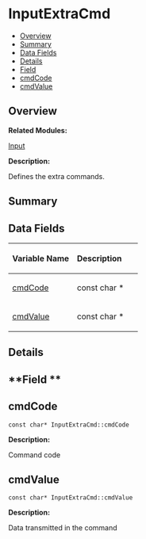 # InputExtraCmd<a name="EN-US_TOPIC_0000001054879534"></a>

-   [Overview](#section39017517165631)
-   [Summary](#section133183127165631)
-   [Data Fields](#pub-attribs)
-   [Details](#section1480328139165631)
-   [Field](#section1737464501165631)
-   [cmdCode](#a5dd991078485ebcf347fe066deb13e38)
-   [cmdValue](#aa299bd5b97f705071e42f5e5179a346d)

## **Overview**<a name="section39017517165631"></a>

**Related Modules:**

[Input](input.md)

**Description:**

Defines the extra commands. 

## **Summary**<a name="section133183127165631"></a>

## Data Fields<a name="pub-attribs"></a>

<a name="table1946670722165631"></a>
<table><thead align="left"><tr id="row1117352287165631"><th class="cellrowborder" valign="top" width="50%" id="mcps1.1.3.1.1"><p id="p804506267165631"><a name="p804506267165631"></a><a name="p804506267165631"></a>Variable Name</p>
</th>
<th class="cellrowborder" valign="top" width="50%" id="mcps1.1.3.1.2"><p id="p1239205175165631"><a name="p1239205175165631"></a><a name="p1239205175165631"></a>Description</p>
</th>
</tr>
</thead>
<tbody><tr id="row622533754165631"><td class="cellrowborder" valign="top" width="50%" headers="mcps1.1.3.1.1 "><p id="p569136655165631"><a name="p569136655165631"></a><a name="p569136655165631"></a><a href="inputextracmd.md#a5dd991078485ebcf347fe066deb13e38">cmdCode</a></p>
</td>
<td class="cellrowborder" valign="top" width="50%" headers="mcps1.1.3.1.2 "><p id="p1058344214165631"><a name="p1058344214165631"></a><a name="p1058344214165631"></a>const char * </p>
</td>
</tr>
<tr id="row1810295526165631"><td class="cellrowborder" valign="top" width="50%" headers="mcps1.1.3.1.1 "><p id="p1395450079165631"><a name="p1395450079165631"></a><a name="p1395450079165631"></a><a href="inputextracmd.md#aa299bd5b97f705071e42f5e5179a346d">cmdValue</a></p>
</td>
<td class="cellrowborder" valign="top" width="50%" headers="mcps1.1.3.1.2 "><p id="p1875708962165631"><a name="p1875708962165631"></a><a name="p1875708962165631"></a>const char * </p>
</td>
</tr>
</tbody>
</table>

## **Details**<a name="section1480328139165631"></a>

## **Field **<a name="section1737464501165631"></a>

## cmdCode<a name="a5dd991078485ebcf347fe066deb13e38"></a>

```
const char* InputExtraCmd::cmdCode
```

 **Description:**

Command code 

## cmdValue<a name="aa299bd5b97f705071e42f5e5179a346d"></a>

```
const char* InputExtraCmd::cmdValue
```

 **Description:**

Data transmitted in the command 

